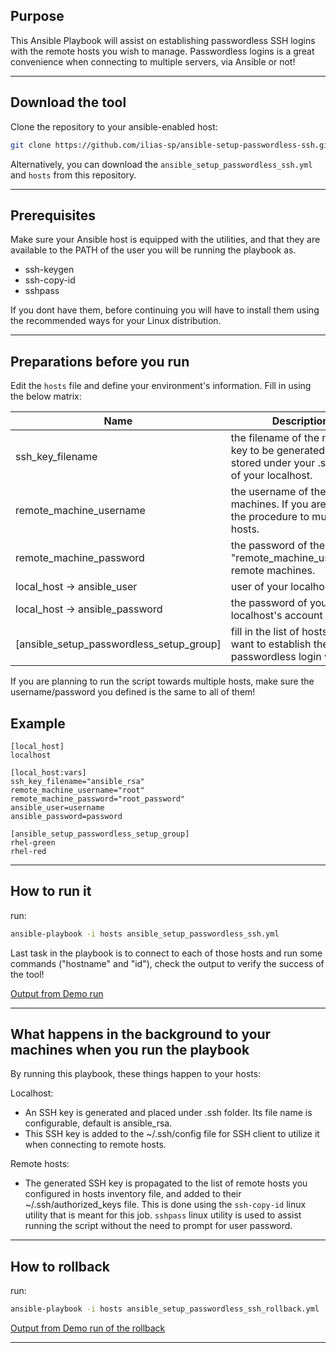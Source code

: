 ## Purpose

This Ansible Playbook will assist on establishing passwordless SSH logins with the remote hosts you wish to manage. Passwordless logins is a great convenience when connecting to multiple servers, via Ansible or not!

---

## Download the tool

Clone the repository to your ansible-enabled host:

```bash
git clone https://github.com/ilias-sp/ansible-setup-passwordless-ssh.git
```

Alternatively, you can download the `ansible_setup_passwordless_ssh.yml` and `hosts` from this repository.

---

## Prerequisites

Make sure your Ansible host is equipped with the utilities, and that they are available to the PATH of the user you will be running the playbook as.

- ssh-keygen
- ssh-copy-id
- sshpass

If you dont have them, before continuing you will have to install them using the recommended ways for your Linux distribution.

---

## Preparations before you run

Edit the `hosts` file and define your environment's information. Fill in using the below matrix:

| Name | Description |
| ----------------------- | ---------------------------------------------- |
| ssh_key_filename | the filename of the new SSH key to be generated and stored under your .ssh folder of your localhost. |
| remote_machine_username | the username of the remote machines. If you are applying the procedure to multiple hosts. |
| remote_machine_password | the password of the "remote_machine_username" remote machines. |
| local_host -> ansible_user | user of your localhost |
| local_host -> ansible_password | the password of your localhost's account |
| [ansible_setup_passwordless_setup_group] | fill in the list of hosts that you want to establish the passwordless login with. |

If you are planning to run the script towards multiple hosts, make sure the username/password you defined is the same to all of them!

## Example

```
[local_host]
localhost

[local_host:vars]
ssh_key_filename="ansible_rsa"
remote_machine_username="root"
remote_machine_password="root_password"
ansible_user=username
ansible_password=password

[ansible_setup_passwordless_setup_group]
rhel-green
rhel-red
```

---

## How to run it

run:

```bash
ansible-playbook -i hosts ansible_setup_passwordless_ssh.yml
```

Last task in the playbook is to connect to each of those hosts and run some commands ("hostname" and "id"), check the output to verify the success of the tool!

[Output from Demo run](demo/SampleRun.md)

---

## What happens in the background to your machines when you run the playbook

By running this playbook, these things happen to your hosts:

Localhost:
- An SSH key is generated and placed under .ssh folder. Its file name is configurable, default is ansible_rsa.
- This SSH key is added to the ~/.ssh/config file for SSH client to utilize it when connecting to remote hosts.

Remote hosts:
- The generated SSH key is propagated to the list of remote hosts you configured in hosts inventory file, and added to their ~/.ssh/authorized_keys file. This is done using the `ssh-copy-id` linux utility that is meant for this job. `sshpass` linux utility is used to assist running the script without the need to prompt for user password.

---

## How to rollback

run:

```bash
ansible-playbook -i hosts ansible_setup_passwordless_ssh_rollback.yml
```

[Output from Demo run of the rollback](demo/SampleRun_Rollback.md)

---

